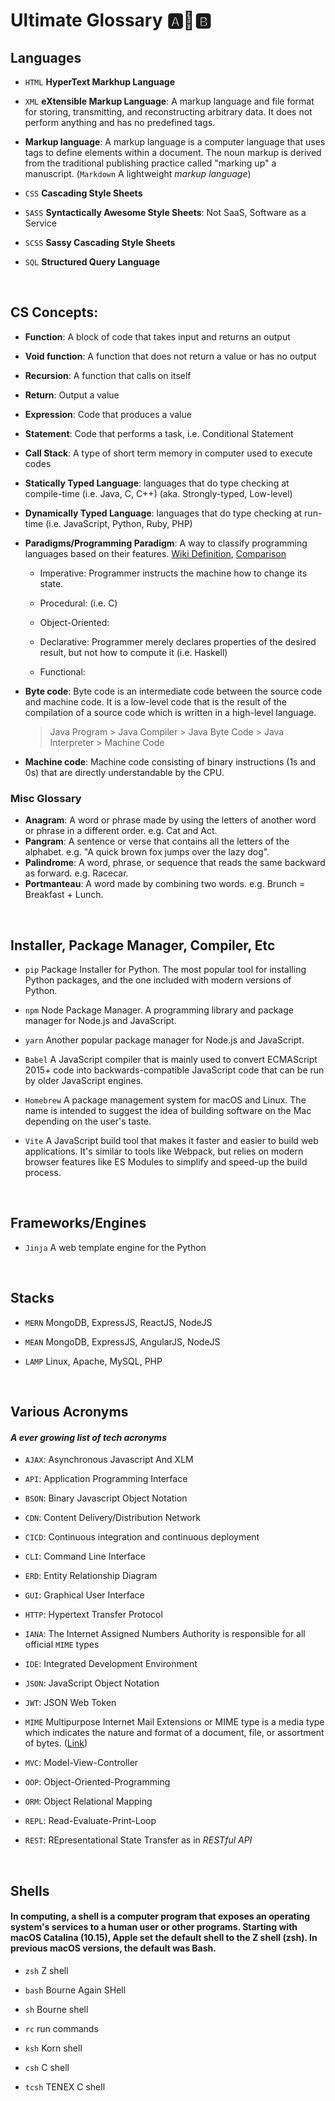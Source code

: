 # Ultimate Glossary 🅰️📖🅱️

## Languages

- `HTML` **HyperText Markhup Language** 

- `XML` **eXtensible Markup Language**: A markup language and file format for storing, transmitting, and reconstructing arbitrary data. It does not perform anything and has no predefined tags.

- **Markup language**: A markup language is a computer language that uses tags to define elements within a document. The noun markup is derived from the traditional publishing practice called "marking up" a manuscript. (`Markdown` A lightweight _markup language_)
- `CSS` **Cascading Style Sheets**

- `SASS` **Syntactically Awesome Style Sheets**: Not SaaS, Software as a Service

- `SCSS` **Sassy Cascading Style Sheets**

- `SQL` **Structured Query Language**

</br >

## CS Concepts:

- **Function**: A block of code that takes input and returns an output

- **Void function**: A function that does not return a value or has no output

- **Recursion**: A function that calls on itself

- **Return**: Output a value

- **Expression**: Code that produces a value

- **Statement**: Code that performs a task, i.e. Conditional Statement

- **Call Stack**: A type of short term memory in computer used to execute codes

- **Statically Typed Language**: languages that do type checking at compile-time (i.e. Java, C, C++) (aka. Strongly-typed, Low-level)

- **Dynamically Typed Language**: languages that do type checking at run-time (i.e. JavaScript, Python, Ruby, PHP)

- **Paradigms/Programming Paradigm**: A way to classify programming languages based on their features.
  [Wiki Definition](https://en.wikipedia.org/wiki/Programming_paradigm), [Comparison](https://en.wikipedia.org/wiki/Comparison_of_programming_paradigms)

  - Imperative: Programmer instructs the machine how to change its state.

  - Procedural: (i.e. C)

  - Object-Oriented:

  - Declarative: Programmer merely declares properties of the desired result, but not how to compute it (i.e. Haskell)

  - Functional:

- **Byte code**: Byte code is an intermediate code between the source code and machine code. It is a low-level code that is the result of the compilation of a source code which is written in a high-level language.
  </br>

  > Java Program > Java Compiler > Java Byte Code > Java Interpreter > Machine Code

- **Machine code**: Machine code consisting of binary instructions (1s and 0s) that are directly understandable by the CPU.

### Misc Glossary

- **Anagram**: A word or phrase made by using the letters of another word or phrase in a different order. e.g. Cat and Act.
- **Pangram**: A sentence or verse that contains all the letters of the alphabet. e.g. "A quick brown fox jumps over the lazy dog".
- **Palindrome**: A word, phrase, or sequence that reads the same backward as forward. e.g. Racecar.
- **Portmanteau**: A word made by combining two words. e.g. Brunch = Breakfast + Lunch.

</br >

## Installer, Package Manager, Compiler, Etc

- `pip` Package Installer for Python. The most popular tool for installing Python packages, and the one included with modern versions of Python.

- `npm` Node Package Manager. A programming library and package manager for Node.js and JavaScript.

- `yarn` Another popular package manager for Node.js and JavaScript.

- `Babel`
  A JavaScript compiler that is mainly used to convert ECMAScript 2015+ code into backwards-compatible JavaScript code that can be run by older JavaScript engines.

- `Homebrew`
  A package management system for macOS and Linux. The name is intended to suggest the idea of building software on the Mac depending on the user's taste.

- `Vite`
  A JavaScript build tool that makes it faster and easier to build web applications. It's similar to tools like Webpack, but relies on modern browser features like ES Modules to simplify and speed-up the build process.

</br>

## Frameworks/Engines

- `Jinja`
  A web template engine for the Python

</br>

## Stacks

- `MERN` MongoDB, ExpressJS, ReactJS, NodeJS

- `MEAN` MongoDB, ExpressJS, AngularJS, NodeJS

- `LAMP` Linux, Apache, MySQL, PHP

</br>

## Various Acronyms

#### _A ever growing list of tech acronyms_

- `AJAX`: Asynchronous Javascript And XLM

- `API`: Application Programming Interface

- `BSON`: Binary Javascript Object Notation

- `CDN`: Content Delivery/Distribution Network

- `CICD`: Continuous integration and continuous deployment

- `CLI`: Command Line Interface

- `ERD`: Entity Relationship Diagram

- `GUI`: Graphical User Interface

- `HTTP`: Hypertext Transfer Protocol

- `IANA`: The Internet Assigned Numbers Authority is responsible for all official `MIME` types

- `IDE`: Integrated Development Environment

- `JSON`: JavaScript Object Notation

- `JWT`: JSON Web Token

- `MIME` Multipurpose Internet Mail Extensions or MIME type is a media type which indicates the nature and format of a document, file, or assortment of bytes. ([Link](https://developer.mozilla.org/en-US/docs/Web/HTTP/Basics_of_HTTP/MIME_types))

- `MVC`: Model-View-Controller

- `OOP`: Object-Oriented-Programming

- `ORM`: Object Relational Mapping

- `REPL`: Read-Evaluate-Print-Loop

- `REST`: REpresentational State Transfer as in _RESTful API_

</br>

## Shells

#### In computing, a shell is a computer program that exposes an operating system's services to a human user or other programs. Starting with macOS Catalina (10.15), Apple set the default shell to the Z shell (zsh). In previous macOS versions, the default was Bash.

- `zsh` Z shell

- `bash` Bourne Again SHell

- `sh` Bourne shell

- `rc` run commands

- `ksh` Korn shell

- `csh` C shell

- `tcsh` TENEX C shell

</br>
